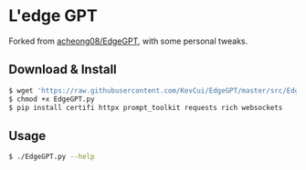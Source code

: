 # L'edge GPT

Forked from [acheong08/EdgeGPT](https://github.com/acheong08/EdgeGPT), with some personal tweaks.

## Download & Install

```bash
$ wget 'https://raw.githubusercontent.com/KevCui/EdgeGPT/master/src/EdgeGPT.py'
$ chmod +x EdgeGPT.py
$ pip install certifi httpx prompt_toolkit requests rich websockets
```

## Usage

```bash
$ ./EdgeGPT.py --help
```
